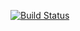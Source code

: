 [![Build Status](https://travis-ci.org/ajl085/newlab5.svg?branch=oldmaster)](https://travis-ci.org/ajl085/newlab5)

